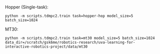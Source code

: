 Hopper (Single-task):
```
python -m scripts.tdmpc2.train task=hopper-hop model_size=5 batch_size=1024
```

MT30:
```
python -m scripts.tdmpc2.train task=mt30 model_size=5 batch_size=1024 data_dir=/scratch/gsk6me/robotics-research/uva-learning-for-interactive-robotics-project/data/mt30
```

